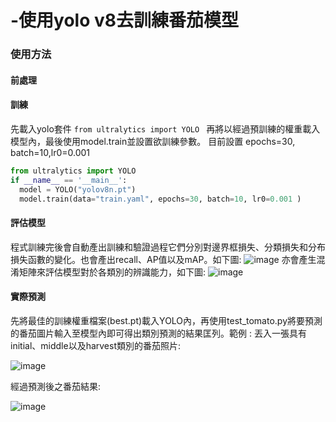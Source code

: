 # -使用yolo v8去訓練番茄模型

### 使用方法
#### 前處理



#### 訓練
先載入yolo套件 ```from ultralytics import YOLO ```
再將以經過預訓練的權重載入模型內，最後使用model.train並設置欲訓練參數。
目前設置 
epochs=30, batch=10,lr0=0.001

``` python
from ultralytics import YOLO
if __name__ == '__main__':
  model = YOLO("yolov8n.pt")
  model.train(data="train.yaml", epochs=30, batch=10, lr0=0.001 )
```
#### 評估模型
程式訓練完後會自動產出訓練和驗證過程它們分別對邊界框損失、分類損失和分布損失函數的變化。也會產出recall、AP值以及mAP。如下圖:
![image](https://github.com/user-attachments/assets/caef1b57-a908-4609-997e-f8f4ac6276c5)
亦會產生混淆矩陣來評估模型對於各類別的辨識能力，如下圖:
![image](https://github.com/user-attachments/assets/e23873e7-ff26-452c-b53f-de15e00c4e28)
#### 實際預測
先將最佳的訓練權重檔案(best.pt)載入YOLO內，再使用test_tomato.py將要預測的番茄圖片輸入至模型內即可得出類別預測的結果匡列。範例 :
丟入一張具有initial、middle以及harvest類別的番茄照片:

![image](https://github.com/user-attachments/assets/67ac3857-fa66-4ed9-a0f8-a140e2b4b46c)


經過預測後之番茄結果:

![image](https://github.com/user-attachments/assets/dea919cd-86e7-40ac-a20a-f0a926dcfbb2)



